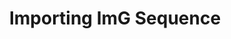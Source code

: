 ---
title: 'Importing ImG Sequence'
redirect_to:
  - 'https://discuss.pencil2d.org/t/importing-img-sequence/1153'
---